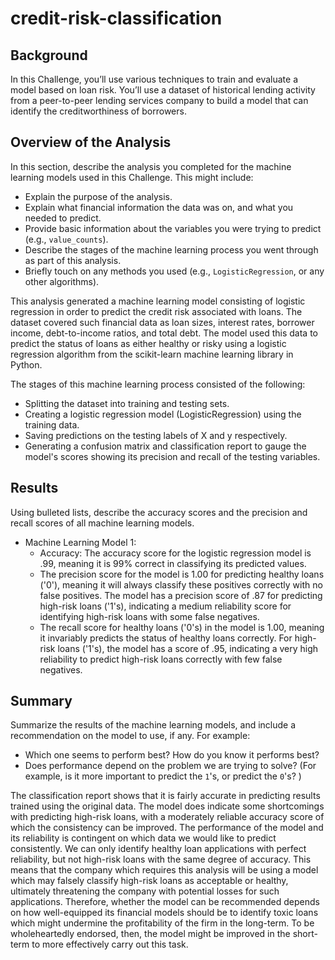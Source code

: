# credit-risk-classification
## Background
In this Challenge, you’ll use various techniques to train and evaluate a model based on loan risk. You’ll use a dataset of historical lending activity from a peer-to-peer lending services company to build a model that can identify the creditworthiness of borrowers.

## Overview of the Analysis

In this section, describe the analysis you completed for the machine learning models used in this Challenge. This might include:

* Explain the purpose of the analysis.
* Explain what financial information the data was on, and what you needed to predict.
* Provide basic information about the variables you were trying to predict (e.g., `value_counts`).
* Describe the stages of the machine learning process you went through as part of this analysis.
* Briefly touch on any methods you used (e.g., `LogisticRegression`, or any other algorithms).

This analysis generated a machine learning model consisting of logistic regression in order to predict the credit risk associated with loans. The dataset covered such financial data as loan sizes, interest rates, borrower income, debt-to-income ratios, and total debt. The model used this data to predict the status of loans as either healthy or risky using a logistic regression algorithm from the scikit-learn machine learning library in Python.

The stages of this machine learning process consisted of the following:

* Splitting the dataset into training and testing sets.
* Creating a logistic regression model (LogisticRegression) using the training data.
* Saving predictions on the testing labels of X and y respectively.
* Generating a confusion matrix and classification report to gauge the model's scores showing its precision and recall of the testing variables.

## Results

Using bulleted lists, describe the accuracy scores and the precision and recall scores of all machine learning models.

* Machine Learning Model 1:
    * Accuracy: The accuracy score for the logistic regression model is .99, meaning it is 99% correct in classifying its predicted values.
    * The precision score for the model is 1.00 for predicting healthy loans ('0'), meaning it will always classify these positives correctly with no false positives. The model has a precision score of .87 for predicting high-risk loans ('1's),  indicating a medium reliability score for identifying high-risk loans with some false negatives.
    * The recall score for healthy loans ('0's) in the model is 1.00, meaning it invariably predicts the status of healthy loans correctly. For high-risk loans ('1's), the model has a score of .95, indicating a very high reliability to predict high-risk loans correctly with few false negatives.

## Summary

Summarize the results of the machine learning models, and include a recommendation on the model to use, if any. For example:

* Which one seems to perform best? How do you know it performs best?
* Does performance depend on the problem we are trying to solve? (For example, is it more important to predict the `1`'s, or predict the `0`'s? )

The classification report shows that it is fairly accurate in predicting results trained using the original data. The model does indicate some shortcomings with predicting high-risk loans, with a moderately reliable accuracy score of which the consistency can be improved. The performance of the model and its reliability is contingent on which data we would like to predict consistently. We can only identify healthy loan applications with perfect reliability, but not high-risk loans with the same degree of accuracy. This means that the company which requires this analysis will be using a model which may falsely classify high-risk loans as acceptable or healthy, ultimately threatening the company with potential losses for such applications. Therefore, whether the model can be recommended depends on how well-equipped its financial models should be to identify toxic loans which might undermine the profitability of the firm in the long-term. To be wholeheartedly endorsed, then, the model might be improved in the short-term to more effectively carry out this task.


